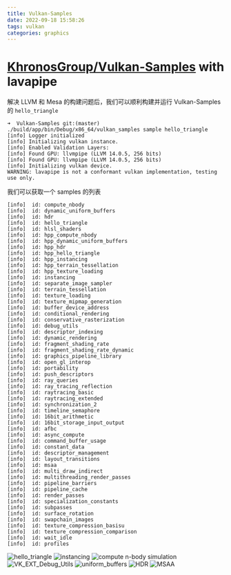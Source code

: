 ```yaml
---
title: Vulkan-Samples
date: 2022-09-18 15:58:26
tags: vulkan
categories: graphics
---
```


# [KhronosGroup/Vulkan-Samples](https://github.com/KhronosGroup/Vulkan-Samples) with lavapipe

解决 LLVM 和 Mesa 的构建问题后，我们可以顺利构建并运行 Vulkan-Samples 的 `hello_triangle`

```
➜  Vulkan-Samples git:(master) ./build/app/bin/Debug/x86_64/vulkan_samples sample hello_triangle
[info] Logger initialized
[info] Initializing vulkan instance.
[info] Enabled Validation Layers:
[info] Found GPU: llvmpipe (LLVM 14.0.5, 256 bits)
[info] Found GPU: llvmpipe (LLVM 14.0.5, 256 bits)
[info] Initializing vulkan device.
WARNING: lavapipe is not a conformant vulkan implementation, testing use only.
```

我们可以获取一个 samples 的列表

```
[info]  id: compute_nbody
[info]  id: dynamic_uniform_buffers
[info]  id: hdr
[info]  id: hello_triangle
[info]  id: hlsl_shaders
[info]  id: hpp_compute_nbody
[info]  id: hpp_dynamic_uniform_buffers
[info]  id: hpp_hdr
[info]  id: hpp_hello_triangle
[info]  id: hpp_instancing
[info]  id: hpp_terrain_tessellation
[info]  id: hpp_texture_loading
[info]  id: instancing
[info]  id: separate_image_sampler
[info]  id: terrain_tessellation
[info]  id: texture_loading
[info]  id: texture_mipmap_generation
[info]  id: buffer_device_address
[info]  id: conditional_rendering
[info]  id: conservative_rasterization
[info]  id: debug_utils
[info]  id: descriptor_indexing
[info]  id: dynamic_rendering
[info]  id: fragment_shading_rate
[info]  id: fragment_shading_rate_dynamic
[info]  id: graphics_pipeline_library
[info]  id: open_gl_interop
[info]  id: portability
[info]  id: push_descriptors
[info]  id: ray_queries
[info]  id: ray_tracing_reflection
[info]  id: raytracing_basic
[info]  id: raytracing_extended
[info]  id: synchronization_2
[info]  id: timeline_semaphore
[info]  id: 16bit_arithmetic
[info]  id: 16bit_storage_input_output
[info]  id: afbc
[info]  id: async_compute
[info]  id: command_buffer_usage
[info]  id: constant_data
[info]  id: descriptor_management
[info]  id: layout_transitions
[info]  id: msaa
[info]  id: multi_draw_indirect
[info]  id: multithreading_render_passes
[info]  id: pipeline_barriers
[info]  id: pipeline_cache
[info]  id: render_passes
[info]  id: specialization_constants
[info]  id: subpasses
[info]  id: surface_rotation
[info]  id: swapchain_images
[info]  id: texture_compression_basisu
[info]  id: texture_compression_comparison
[info]  id: wait_idle
[info]  id: profiles
```

![hello_triangle](hello_triangle.png)
![instancing](instancing.png)
![compute n-body simulation](n-body.png)
![VK_EXT_Debug_Utils](debug_utils.png)
![uniform_buffers](uniform_buffers.png)
![HDR](hdr.png)
![MSAA](msaa.png)
